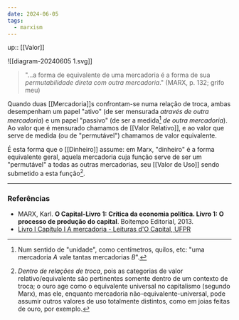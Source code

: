 ```yaml
---
date: 2024-06-05
tags:
  - marxism
---
```

up:: [[Valor]]

![[diagram-20240605 1.svg]]

> "...a forma de equivalente de uma mercadoria é a forma de sua *permutabilidade direta com outra mercadoria*." (MARX, p. 132; grifo meu)

Quando duas [[Mercadoria]]s confrontam-se numa relação de troca, ambas desempenham um papel "ativo" (de ser mensurada *através de outra mercadoria*) e um papel "passivo" (de ser a medida[^1] *de outra mercadoria*). Ao valor que é mensurado chamamos de [[Valor Relativo]], e ao valor que serve de medida (ou de "permutável") chamamos de valor equivalente.

É esta forma que o [[Dinheiro]] assume: em Marx, "dinheiro" é a forma equivalente geral, aquela mercadoria cuja função serve de ser um "permutável" a todas as outras mercadorias, seu [[Valor de Uso]] sendo submetido a esta função[^2].

---
### Referências
- MARX, Karl. **O Capital-Livro 1: Crítica da economia política. Livro 1: O processo de produção do capital**. Boitempo Editorial, 2013.
- [Livro I Capítulo I A mercadoria - Leituras d'O Capital, UFPR](https://www.youtube.com/watch?v=SJEVaKlgYMA)

[^1]: Num sentido de "unidade", como centímetros, quilos, etc: "uma mercadoria $A$ vale tantas mercadorias $B$".
[^2]: *Dentro de relações de troca*, pois as categorias de valor relativo/equivalente são pertinentes somente dentro de um contexto de troca; o ouro age como o equivalente universal no capitalismo (segundo Marx), mas ele, enquanto mercadoria não-equivalente-universal, pode assumir outros valores de uso totalmente distintos, como em joias feitas de ouro, por exemplo.